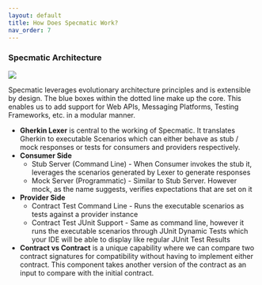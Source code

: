 ```yaml
---
layout: default
title: How Does Specmatic Work?
nav_order: 7
---
```

### Specmatic Architecture

![](/images/logical_architecture.jpg)

Specmatic leverages evolutionary architecture principles and is extensible by design. The blue boxes within the dotted line make up the core.
This enables us to add support for Web APIs, Messaging Platforms, Testing Frameworks, etc. in a modular manner.

* **Gherkin Lexer** is central to the working of Specmatic. It translates Gherkin to executable Scenarios which can either behave as stub / mock responses or tests for consumers and providers respectively.
* **Consumer Side**
  * Stub Server (Command Line) - When Consumer invokes the stub it, leverages the scenarios generated by Lexer to generate responses
  * Mock Server (Programmatic) - Similar to Stub Server. However mock, as the name suggests, verifies expectations that are set on it
* **Provider Side**
  * Contract Test Command Line - Runs the executable scenarios as tests against a provider instance
  * Contract Test JUnit Support - Same as command line, however it runs the executable scenarios through JUnit Dynamic Tests which your IDE will be able to display like regular JUnit Test Results
* **Contract vs Contract** is a unique capability where we can compare two contract signatures for compatibility without having to implement either contract. This component takes another version of the contract as an input to compare with the initial contract.

